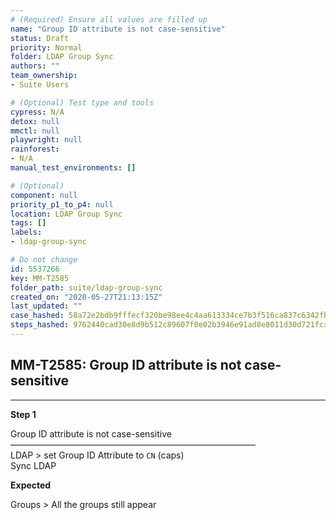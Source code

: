 ```yaml
---
# (Required) Ensure all values are filled up
name: "Group ID attribute is not case-sensitive"
status: Draft
priority: Normal
folder: LDAP Group Sync
authors: ""
team_ownership: 
- Suite Users

# (Optional) Test type and tools
cypress: N/A
detox: null
mmctl: null
playwright: null
rainforest: 
- N/A
manual_test_environments: []

# (Optional)
component: null
priority_p1_to_p4: null
location: LDAP Group Sync
tags: []
labels: 
- ldap-group-sync

# Do not change
id: 5537266
key: MM-T2585
folder_path: suite/ldap-group-sync
created_on: "2020-05-27T21:13:15Z"
last_updated: ""
case_hashed: 58a72e2bdb9fffecf320be98ee4c4aa613334ce7b3f516ca837c6342fb53eaa57ee12fcef3501c58fedcfb608659e474
steps_hashed: 9762440cad30e8d9b512c89607f0e02b3946e91ad8e8011d30d721fca9718bd31de0e6c0c794a6d65107890e699268c4
---
```


## MM-T2585: Group ID attribute is not case-sensitive

---

**Step 1**

Group ID attribute is not case-sensitive\
————————————————————————————\
LDAP > set Group ID Attribute to `CN` (caps)\
Sync LDAP

**Expected**

Groups > All the groups still appear
